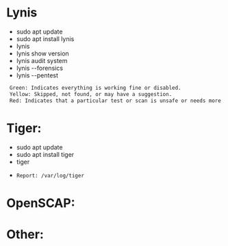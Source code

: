 # Lynis
- sudo apt update
- sudo apt install lynis
- lynis
- lynis show version
- lynis audit system
- lynis --forensics
- lynis --pentest

```sh
 Green: Indicates everything is working fine or disabled.
 Yellow: Skipped, not found, or may have a suggestion.
 Red: Indicates that a particular test or scan is unsafe or needs more attention.
```

# Tiger:
- sudo apt update
- sudo apt install tiger
- tiger
- 
  ```sh
  Report: /var/log/tiger
  ```
# OpenSCAP:

# Other:
